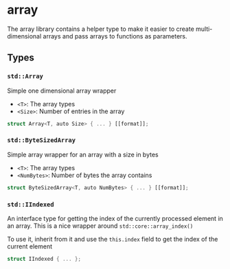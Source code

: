 # array
The array library contains a helper type to make it easier to create multi-dimensional arrays
and pass arrays to functions as parameters.


## Types

### `std::Array`

Simple one dimensional array wrapper
- `<T>`: The array types
- `<Size>`: Number of entries in the array

```rust
struct Array<T, auto Size> { ... } [[format]];
```
### `std::ByteSizedArray`

Simple array wrapper for an array with a size in bytes
- `<T>`: The array types
- `<NumBytes>`: Number of bytes the array contains

```rust
struct ByteSizedArray<T, auto NumBytes> { ... } [[format]];
```
### `std::IIndexed`

An interface type for getting the index of the currently processed element in an array. This is a nice wrapper around `std::core::array_index()`

To use it, inherit from it and use the `this.index` field to get the index of the current element

```rust
struct IIndexed { ... };
```
